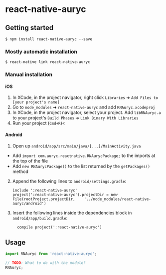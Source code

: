 
# react-native-auryc

## Getting started

`$ npm install react-native-auryc --save`

### Mostly automatic installation

`$ react-native link react-native-auryc`

### Manual installation


#### iOS

1. In XCode, in the project navigator, right click `Libraries` ➜ `Add Files to [your project's name]`
2. Go to `node_modules` ➜ `react-native-auryc` and add `RNAuryc.xcodeproj`
3. In XCode, in the project navigator, select your project. Add `libRNAuryc.a` to your project's `Build Phases` ➜ `Link Binary With Libraries`
4. Run your project (`Cmd+R`)<

#### Android

1. Open up `android/app/src/main/java/[...]/MainActivity.java`
  - Add `import com.auryc.reactnative.RNAurycPackage;` to the imports at the top of the file
  - Add `new RNAurycPackage()` to the list returned by the `getPackages()` method
2. Append the following lines to `android/settings.gradle`:
  	```
  	include ':react-native-auryc'
  	project(':react-native-auryc').projectDir = new File(rootProject.projectDir, 	'../node_modules/react-native-auryc/android')
  	```
3. Insert the following lines inside the dependencies block in `android/app/build.gradle`:
  	```
      compile project(':react-native-auryc')
  	```


## Usage
```javascript
import RNAuryc from 'react-native-auryc';

// TODO: What to do with the module?
RNAuryc;
```
  